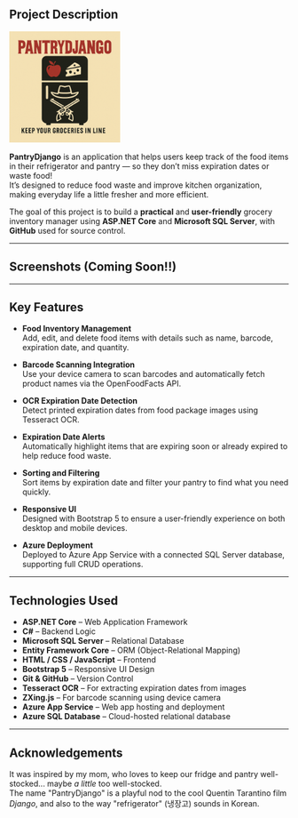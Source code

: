 ## Project Description
<p>
  <img src="./logo.png" alt="PantryDjango Logo" width="200"/>
</p>

**PantryDjango** is an application that helps users keep track of the food items in their refrigerator and pantry — so they don’t miss expiration dates or waste food!  
It’s designed to reduce food waste and improve kitchen organization, making everyday life a little fresher and more efficient.

The goal of this project is to build a **practical** and **user-friendly** grocery inventory manager using **ASP.NET Core** and **Microsoft SQL Server**, with **GitHub** used for source control.

---

## Screenshots (Coming Soon!!)

---

## Key Features

- **Food Inventory Management**  
  Add, edit, and delete food items with details such as name, barcode, expiration date, and quantity.

- **Barcode Scanning Integration**  
  Use your device camera to scan barcodes and automatically fetch product names via the OpenFoodFacts API.

- **OCR Expiration Date Detection**  
  Detect printed expiration dates from food package images using Tesseract OCR.

- **Expiration Date Alerts**  
  Automatically highlight items that are expiring soon or already expired to help reduce food waste.

- **Sorting and Filtering**  
  Sort items by expiration date and filter your pantry to find what you need quickly.

- **Responsive UI**  
  Designed with Bootstrap 5 to ensure a user-friendly experience on both desktop and mobile devices.

- **Azure Deployment**  
  Deployed to Azure App Service with a connected SQL Server database, supporting full CRUD operations.


---

## Technologies Used

- **ASP.NET Core** – Web Application Framework  
- **C#** – Backend Logic  
- **Microsoft SQL Server** – Relational Database  
- **Entity Framework Core** – ORM (Object-Relational Mapping)  
- **HTML / CSS / JavaScript** – Frontend  
- **Bootstrap 5** – Responsive UI Design  
- **Git & GitHub** – Version Control  
- **Tesseract OCR** – For extracting expiration dates from images  
- **ZXing.js** – For barcode scanning using device camera  
- **Azure App Service** – Web app hosting and deployment  
- **Azure SQL Database** – Cloud-hosted relational database


---

## Acknowledgements

It was inspired by my mom, who loves to keep our fridge and pantry well-stocked... maybe *a little* too well-stocked.   
The name "PantryDjango" is a playful nod to the cool Quentin Tarantino film *Django*, and also to the way "refrigerator" (냉장고) sounds in Korean.




